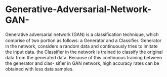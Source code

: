 # Generative-Adversarial-Network-GAN-
Generative adversarial network (GAN) is a classiﬁcation technique, which comprise of two portion as follows: a Generator and a Classiﬁer. Generator in the network, considers a random data and continuously tries to imitate the input data. the Classiﬁer in the network is trained to classify the original data from the generated data. Because of this continuous training between the generator and clas- siﬁer in GAN network, high accuracy rates can be obtained with less data samples.
